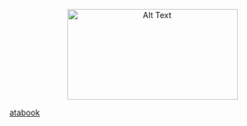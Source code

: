 <p align="center">
<img src="https://encrypted-tbn0.gstatic.com/images?q=tbn:ANd9GcRs3vRMV9hySS5mTy-NgP9ajN0G1wDVHC3jRQ&usqp=CAU" alt="Alt Text" width="300" height="160"
</p>

[atabook](https://crucify.atabook.org)
